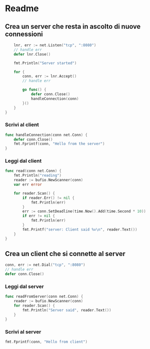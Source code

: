 # Readme

## Crea un server che resta in ascolto di nuove connessioni

```Go
    lnr, err := net.Listen("tcp", ":8080")
    // handle err
    defer lnr.Close()

    fmt.Println("Server started")

    for {
        conn, err := lnr.Accept()
        // handle err

        go func() {
            defer conn.Close()
            handleConnection(conn)
        }()
    }
}
```

### Scrivi al client

```Go
func handleConnection(conn net.Conn) {
    defer conn.Close()
    fmt.Fprintf(conn, "Hello from the server")
}
```

### Leggi dal client

```Go
func read(conn net.Conn) {
    fmt.Println("reading")
    reader := bufio.NewScanner(conn)
    var err error

    for reader.Scan() {
        if reader.Err() != nil {
            fmt.Println(err)
        }
        err := conn.SetDeadline(time.Now().Add(time.Second * 10))
        if err != nil {
            fmt.Println(err)
        }
        fmt.Printf("server: Client said %v\n", reader.Text())
    }
}
```

## Crea un client che si connette al server

```Go
conn, err := net.Dial("tcp", ":8080")
// handle err
defer conn.Close()
```

### Leggi dal server

```Go
func readFromServer(conn net.Conn) {
    reader := bufio.NewScanner(conn)
    for reader.Scan() {
        fmt.Println("Server said", reader.Text())
    }
}
```

### Scrivi al server

```Go
fmt.Fprintf(conn, "Hello from client")
```
